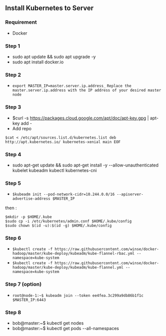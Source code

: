 ## Install Kubernetes to Server
### Requirement
- Docker

### Step 1
- sudo apt update && sudo apt upgrade -y
- sudo apt install docker.io

### Step 2
- `export MASTER_IP=master.server.ip.address_`
``Replace the master.server.ip.address with the IP address of your desired master node``

### Step 3
- $curl -s https://packages.cloud.google.com/apt/doc/apt-key.gpg | apt-key add -
- Add repo 

`` $cat < /etc/apt/sources.list.d/kubernetes.list
deb http://apt.kubernetes.io/ kubernetes-xenial main
EOF ``

### Step 4
- sudo apt-get update && sudo apt-get install -y --allow-unauthenticated kubelet kubeadm kubectl kubernetes-cni

### Step 5
- `$kubeadm init --pod-network-cidr=10.244.0.0/16 --apiserver-advertise-address $MASTER_IP`

then :
```
$mkdir -p $HOME/.kube
$sudo cp -i /etc/kubernetes/admin.conf $HOME/.kube/config
$sudo chown $(id -u):$(id -g) $HOME/.kube/config
```

### Step 6
- ``$kubectl create -f https://raw.githubusercontent.com/winse/docker-hadoop/master/kube-deploy/kubeadm/kube-flannel-rbac.yml --namespace=kube-system``
- ``$kubectl create -f https://raw.githubusercontent.com/winse/docker-hadoop/master/kube-deploy/kubeadm/kube-flannel.yml --namespace=kube-system``

### Step 7 (option)
- `root@node-1:~$ kubeadm join --token ee4fea.3c299a9db86b1f1c $MASTER_IP:6443`

### Step 8
- bob@master:~$ kubectl get nodes
- bob@master:~$ kubectl get pods --all-namespaces


